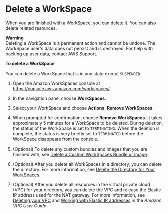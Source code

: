 # Delete a WorkSpace<a name="delete-workspaces"></a>

When you are finished with a WorkSpace, you can delete it\. You can also delete related resources\.

**Warning**  
Deleting a WorkSpace is a permanent action and cannot be undone\. The WorkSpace user's data does not persist and is destroyed\. For help with backing up user data, contact AWS Support\.

**To delete a WorkSpace**

You can delete a WorkSpace that is in any state except `SUSPENDED`\.

1. Open the Amazon WorkSpaces console at [https://console\.aws\.amazon\.com/workspaces/](https://console.aws.amazon.com/workspaces/)\.

1. In the navigation pane, choose **WorkSpaces**\.

1. Select your WorkSpace and choose **Actions**, **Remove WorkSpaces**\.

1. When prompted for confirmation, choose **Remove WorkSpaces**\. It takes approximately 5 minutes for a WorkSpace to be deleted\. During deletion, the status of the WorkSpace is set to `TERMINATING`\. When the deletion is complete, the status is very briefly set to `TERMINATED` before the WorkSpace disappears from the console\.

1. \(Optional\) To delete any custom bundles and images that you are finished with, see [Delete a Custom WorkSpaces Bundle or Image](delete_bundle.md)\.

1. \(Optional\) After you delete all WorkSpaces in a directory, you can delete the directory\. For more information, see [Delete the Directory for Your WorkSpaces](delete-workspaces-directory.md)\.

1. \(Optional\) After you delete all resources in the virtual private cloud \(VPC\) for your directory, you can delete the VPC and release the Elastic IP address used for the NAT gateway\. For more information, see [ Deleting your VPC](https://docs.aws.amazon.com/vpc/latest/userguide/working-with-vpcs.html#VPC_Deleting) and [ Working with Elastic IP addresses](https://docs.aws.amazon.com/vpc/latest/userguide/vpc-eips.html#WorkWithEIPs) in the *Amazon VPC User Guide*\.